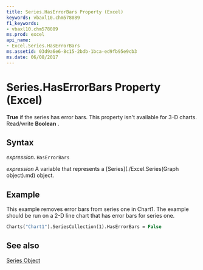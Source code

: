 ```yaml
---
title: Series.HasErrorBars Property (Excel)
keywords: vbaxl10.chm578089
f1_keywords:
- vbaxl10.chm578089
ms.prod: excel
api_name:
- Excel.Series.HasErrorBars
ms.assetid: 03d9a6e6-8c15-2bdb-1bca-ed9fb95e9cb3
ms.date: 06/08/2017
---
```



# Series.HasErrorBars Property (Excel)

 **True** if the series has error bars. This property isn't available for 3-D charts. Read/write **Boolean** .


## Syntax

 _expression_. `HasErrorBars`

 _expression_ A variable that represents a [Series](./Excel.Series(Graph object).md) object.


## Example

This example removes error bars from series one in Chart1. The example should be run on a 2-D line chart that has error bars for series one.


```vb
Charts("Chart1").SeriesCollection(1).HasErrorBars = False
```


## See also


[Series Object](Excel.Series(object).md)

